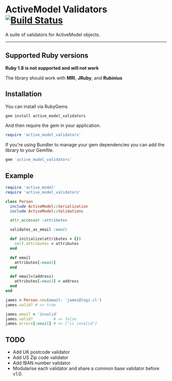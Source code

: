 # ActiveModel Validators [![Build Status](https://secure.travis-ci.org/jcf/active_model_validators.png?branch=master)](http://travis-ci.org/jcf/active_model_validators)

A suite of validators for ActiveModel objects.

---

## Supported Ruby versions

**Ruby 1.8 is not supported and will not work**

The library should work with **MRI**, **JRuby**, and **Rubinius**

## Installation

You can install via RubyGems

``` sh
gem install active_model_validators
```

And then require the gem in your application.

``` ruby
require 'active_model_validators'
```

If you're using Bundler to manage your gem dependencies you can add the
library to your Gemfile.

``` ruby
gem 'active_model_validators'
```

## Example

``` ruby
require 'active_model'
require 'active_model_validators'

class Person
  include ActiveModel::Serialization
  include ActiveModel::Validations

  attr_accessor :attributes

  validates_as_email :email

  def initialize(attributes = {})
    self.attributes = attributes
  end

  def email
    attributes[:email]
  end

  def email=(address)
    attributes[:email] = address
  end
end

james = Person.new(email: 'james@logi.cl')
james.valid? # => true

james.email = 'invalid'
james.valid?         # => false
james.errors[:email] # => ["is invalid"]
```

## TODO

- Add UK postcode validator
- Add US Zip code validator
- Add IBAN number validator
- Modularise each validator and share a common base validator before v1.0.
